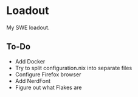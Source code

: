 # Loadout

My SWE loadout.

## To-Do
- Add Docker
- Try to split configuration.nix into separate files
- Configure Firefox browser
- Add NerdFont
- Figure out what Flakes are
